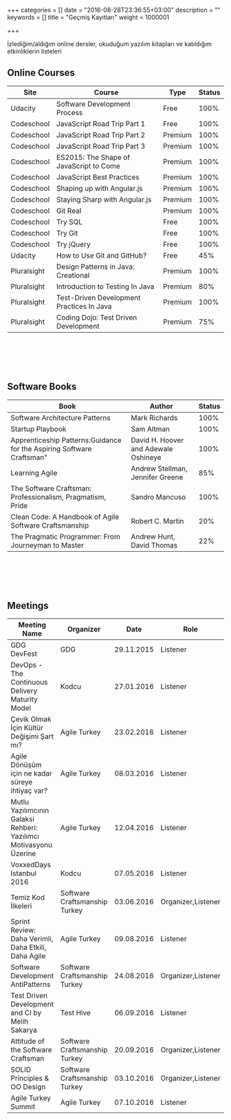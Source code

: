 +++
categories = []
date = "2016-08-28T23:36:55+03:00"
description = ""
keywords = []
title = "Geçmiş Kayıtları"
weight = 1000001

+++

İzlediğim/aldığım online dersler, okuduğum yazılım kitapları ve katıldığım etkinliklerin listeleri

<!--more-->

## Online Courses

<table>
   <thead>
      <tr>
         <th>Site</th>
         <th>Course</th>
         <th>Type</th>
         <th>Status</th>
      </tr>
   </thead>
   <tbody>
      <tr>
         <td>Udacity</td>
         <td>Software Development Process</td>
         <td>Free</td>
         <td>100%</td>
      </tr>
      <tr>
         <td>Codeschool</td>
         <td>JavaScript Road Trip Part 1</td>
         <td>Free</td>
         <td>100%</td>
      </tr>
      <tr>
         <td>Codeschool</td>
         <td>JavaScript Road Trip Part 2</td>
         <td>Premium</td>
         <td>100%</td>
      </tr>
      <tr>
         <td>Codeschool</td>
         <td>JavaScript Road Trip Part 3</td>
         <td>Premium</td>
         <td>100%</td>
      </tr>
      <tr>
         <td>Codeschool</td>
         <td>ES2015: The Shape of JavaScript to Come</td>
         <td>Premium</td>
         <td>100%</td>
      </tr>
      <tr>
         <td>Codeschool</td>
         <td>JavaScript Best Practices</td>
         <td>Premium</td>
         <td>100%</td>
      </tr>
      <tr>
         <td>Codeschool</td>
         <td>Shaping up with Angular.js</td>
         <td>Premium</td>
         <td>100%</td>
      </tr>
      <tr>
         <td>Codeschool</td>
         <td>Staying Sharp with Angular.js</td>
         <td>Premium</td>
         <td>100%</td>
      </tr>
      <tr>
         <td>Codeschool</td>
         <td>Git Real</td>
         <td>Premium</td>
         <td>100%</td>
      </tr>
      <tr>
         <td>Codeschool</td>
         <td>Try SQL</td>
         <td>Free</td>
         <td>100%</td>
      </tr>
      <tr>
         <td>Codeschool</td>
         <td>Try Git</td>
         <td>Free</td>
         <td>100%</td>
      </tr>
      <tr>
         <td>Codeschool</td>
         <td>Try jQuery</td>
         <td>Free</td>
         <td>100%</td>
      </tr>
      <tr>
         <td>Udacity</td>
         <td>How to Use Git and GitHub?</td>
         <td>Free</td>
         <td>45%</td>
      </tr>
      <tr>
         <td>Pluralsight</td>
         <td>Design Patterns in Java: Creational</td>
         <td>Premium</td>
         <td>100%</td>
      </tr>
      <tr>
         <td>Pluralsight</td>
         <td>Introduction to Testing In Java</td>
         <td>Premium</td>
         <td>80%</td>
      </tr>
      <tr>
         <td>Pluralsight</td>
         <td>Test-Driven Development Practices  In Java</td>
         <td>Premium</td>
         <td>100%</td>
      </tr>
      <tr>
         <td>Pluralsight</td>
         <td>Coding Dojo: Test Driven Development</td>
         <td>Premium</td>
         <td>75%</td>
      </tr>
   </tbody>
</table>

<br></br><br></br>


## Software Books

<table>
   <thead>
      <tr>
         <th>Book</th>
         <th>Author</th>
         <th>Status</th>
      </tr>
   </thead>
   <tbody>
      <tr>
         <td>Software Architecture Patterns</td>
         <td>Mark Richards</td>
         <td>100%</td>
      </tr>
      <tr>
         <td>Startup Playbook</td>
         <td>Sam Altman</td>
         <td>100%</td>
      </tr>
      <tr>
         <td>Apprenticeship Patterns:Guidance for the Aspiring Software Craftsman"</td>
         <td>David H. Hoover and Adewale Oshineye</td>
         <td>100%</td>
      </tr>
      <tr>
         <td>Learning Agile</td>
         <td>Andrew Stellman, Jennifer Greene</td>
         <td>85%</td>
      </tr>
      <tr>
         <td>The Software Craftsman: Professionalism, Pragmatism, Pride</td>
         <td>Sandro Mancuso</td>
         <td>100%</td>
      </tr>
      <tr>
         <td>Clean Code: A Handbook of Agile Software Craftsmanship</td>
         <td>Robert C. Martin</td>
         <td>20%</td>
      </tr>
      <tr>
         <td>The Pragmatic Programmer: From Journeyman to Master</td>
         <td>Andrew Hunt, David Thomas</td>
         <td>22%</td>
      </tr>
   </tbody>
</table>

<br></br><br></br>

## Meetings

<table>
   <thead>
      <tr>
         <th>Meeting Name</th>
         <th>Organizer</th>
         <th>Date</th>
         <th>Role</th>
      </tr>
   </thead>
   <tbody>
      <tr>
         <td>GDG DevFest</td>
         <td>GDG</td>
         <td>29.11.2015</td>
         <td>Listener</td>
      </tr>
      <tr>
         <td>DevOps - The Continuous Delivery Maturity Model</td>
         <td>Kodcu</td>
         <td>27.01.2016</td>
         <td>Listener</td>
      </tr>
      <tr>
         <td>Çevik Olmak İçin Kültür Değişimi Şart mı?</td>
         <td>Agile Turkey</td>
         <td>23.02.2016</td>
         <td>Listener</td>
      </tr>
      <tr>
         <td>Agile Dönüşüm için ne kadar süreye ihtiyaç var?</td>
         <td>Agile Turkey</td>
         <td>08.03.2016</td>
         <td>Listener</td>
      </tr>
      <tr>
         <td>Mutlu Yazılımcının Galaksi Rehberi: Yazılımcı Motivasyonu Üzerine</td>
         <td>Agile Turkey</td>
         <td>12.04.2016</td>
         <td>Listener</td>
      </tr>
      <tr>
         <td>VoxxedDays Istanbul 2016</td>
         <td>Kodcu</td>
         <td>07.05.2016</td>
         <td>Listener</td>
      </tr>
      <tr>
         <td>Temiz Kod İlkeleri</td>
         <td>Software Craftsmanship Turkey</td>
         <td>03.06.2016</td>
         <td>Organizer,Listener</td>
      </tr>
      <tr>
         <td>Sprint Review: Daha Verimli, Daha Etkili, Daha Agile</td>
         <td>Agile Turkey</td>
         <td>09.08.2016</td>
         <td>Listener</td>
      </tr>
      <tr>
         <td>Software Development AntiPatterns</td>
         <td>Software Craftsmanship Turkey</td>
         <td>24.08.2016</td>
         <td>Organizer,Listener</td>
      </tr>
      <tr>
         <td>Test Driven Development and CI by Melih Sakarya</td>
         <td>Test Hive</td>
         <td>06.09.2016</td>
         <td>Listener</td>
      </tr>
      <tr>
         <td>Attitude of the Software Craftsman</td>
         <td>Software Craftsmanship Turkey</td>
         <td>20.09.2016</td>
         <td>Organizer,Listener</td>
      </tr>
      <tr>
         <td>SOLID Principles & OO Design</td>
         <td>Software Craftsmanship Turkey</td>
         <td>03.10.2016</td>
         <td>Organizer,Listener</td>
      </tr>
      <tr>
         <td>Agile Turkey Summit</td>
         <td>Agile Turkey</td>
         <td>07.10.2016</td>
         <td>Listener</td>
      </tr>
   </tbody>
</table>